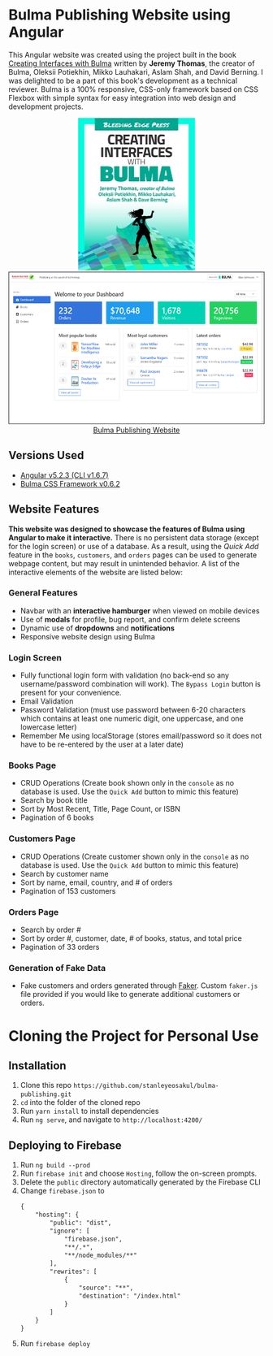 # Bulma Publishing Website using Angular
This Angular website was created using the project built in the book [Creating Interfaces with Bulma](https://bleedingedgepress.com/creating-interfaces-bulma/) written by **Jeremy Thomas**, the creator of Bulma, Oleksii Potiekhin, Mikko Lauhakari, Aslam Shah, and David Berning.  I was delighted to be a part of this book's development as a technical reviewer.  Bulma is a 100% responsive, CSS-only framework based on CSS Flexbox with simple syntax for easy integration into web design and development projects.

<p align="center">
    <img width="230" height="300" src="./src/assets/images/books/bulma.jpg">
    <img width="532" height="300" src="./src/assets/images/homepage.png"><br>
    <a href="https://bulmapublishing.firebaseapp.com" target="_blank">Bulma Publishing Website</a>
</p>

## Versions Used
* [Angular v5.2.3 (CLI v1.6.7)](https://github.com/angular/angular-cli/blob/master/README.md)
* [Bulma CSS Framework v0.6.2](https://bulma.io/)

## Website Features
**This website was designed to showcase the features of Bulma using Angular to make it interactive.**  There is no persistent data storage (except for the login screen) or use of a database.  As a result, using the *Quick Add* feature in the `books`, `customers`, and `orders` pages can be used to generate webpage content, but may result in unintended behavior.  A list of the interactive elements of the website are listed below:

### General Features
* Navbar with an **interactive hamburger** when viewed on mobile devices
* Use of **modals** for profile, bug report, and confirm delete screens
* Dynamic use of **dropdowns** and **notifications**
* Responsive website design using Bulma

### Login Screen
* Fully functional login form with validation (no back-end so any username/password combination will work).  The `Bypass Login` button is present for your convenience.
* Email Validation
* Password Validation (must use password between 6-20 characters which contains at least one numeric digit, one uppercase, and one lowercase letter)
* Remember Me using localStorage (stores email/password so it does not have to be re-entered by the user at a later date)

### Books Page
* CRUD Operations (Create book shown only in the `console` as no database is used.  Use the `Quick Add` button to mimic this feature)
* Search by book title
* Sort by Most Recent, Title, Page Count, or ISBN
* Pagination of 6 books

### Customers Page
* CRUD Operations (Create customer shown only in the `console` as no database is used.  Use the `Quick Add` button to mimic this feature)
* Search by customer name
* Sort by name, email, country, and # of orders
* Pagination of 153 customers

### Orders Page
* Search by order #
* Sort by order #, customer, date, # of books, status, and total price
* Pagination of 33 orders

### Generation of Fake Data
* Fake customers and orders generated through [Faker](https://github.com/Marak/Faker.js).  Custom `faker.js` file provided if you would like to generate additional customers or orders.

# Cloning the Project for Personal Use
## Installation
1. Clone this repo `https://github.com/stanleyeosakul/bulma-publishing.git`
1. `cd` into the folder of the cloned repo
1. Run `yarn install` to install dependencies
1. Run `ng serve`, and navigate to `http://localhost:4200/`

## Deploying to Firebase
1. Run `ng build --prod`
1. Run `firebase init` and choose `Hosting`, follow the on-screen prompts.
1. Delete the `public` directory automatically generated by the Firebase CLI
1. Change `firebase.json` to
    ```
    {
        "hosting": {
            "public": "dist",
            "ignore": [
                "firebase.json",
                "**/.*",
                "**/node_modules/**"
            ],
            "rewrites": [
                {
                    "source": "**",
                    "destination": "/index.html"
                }
            ]
        }
    }
    ```
1. Run `firebase deploy`